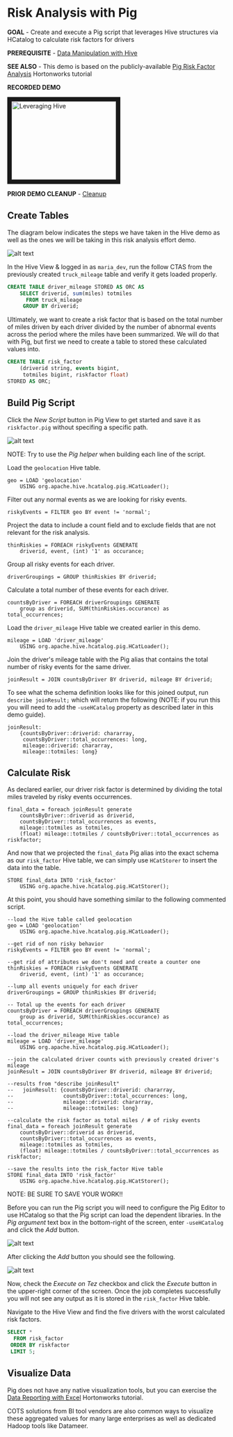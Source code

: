 # Risk Analysis with Pig

**GOAL** - Create and execute a Pig script that leverages Hive structures
via HCatalog to calculate risk factors for drivers

**PREREQUISITE** - [Data Manipulation with Hive](../hive/README.md)

**SEE ALSO** - This demo is based on the publicly-available 
[Pig Risk Factor Analysis](http://hortonworks.com/hadoop-tutorial/hello-world-an-introduction-to-hadoop-hcatalog-hive-and-pig/#section_5 "Calculating Risk with Pig") 
Hortonworks tutorial

**RECORDED DEMO**

<a href="http://www.youtube.com/watch?feature=player_embedded&v=Z2AygS5GKvI" target="_blank"><img src="http://img.youtube.com/vi/Z2AygS5GKvI/0.jpg" 
alt="Leveraging Hive" width="240" height="180" border="10" /></a>

**PRIOR DEMO CLEANUP** - [Cleanup](./CleanUp.md)

## Create Tables

The diagram below indicates the steps we have taken in the Hive demo as well
as the ones we will be taking in this risk analysis effort demo.

![alt text](./images/DataFlow.png "data flow")

In the Hive View & logged in as `maria_dev`, run the follow CTAS from the
previously created `truck_mileage` table and verify it gets loaded properly.

```sql
CREATE TABLE driver_mileage STORED AS ORC AS
    SELECT driverid, sum(miles) totmiles
      FROM truck_mileage
     GROUP BY driverid;
```

Ultimately, we want to create a risk factor that is based on the total number
of miles driven by each driver divided by the number of abnormal events across
the period where the miles have been summarized.  We will do that with Pig, but
first we need to create a table to stored these calculated values into.

```sql
CREATE TABLE risk_factor 
    (driverid string, events bigint,
     totmiles bigint, riskfactor float)
STORED AS ORC;
```

## Build Pig Script

Click the _New Script_ button in Pig View to get started and save it as
`riskfactor.pig` without specifing a specific path.  

![alt text](./images/SavePigScript.png "save script")

NOTE: Try to use the _Pig helper_ when building each line of the script.

Load the `geolocation` Hive table.  

```pig
geo = LOAD 'geolocation' 
    USING org.apache.hive.hcatalog.pig.HCatLoader();
``` 

Filter out any normal events as we are looking for risky events.

```pig
riskyEvents = FILTER geo BY event != 'normal';
```

Project the data to include a count field and to exclude fields that are not
relevant for the risk analysis.

```pig
thinRiskies = FOREACH riskyEvents GENERATE 
    driverid, event, (int) '1' as occurance; 
```

Group all risky events for each driver.

```pig
driverGroupings = GROUP thinRiskies BY driverid;
```

Calculate a total number of these events for each driver.

```pig
countsByDriver = FOREACH driverGroupings GENERATE 
    group as driverid, SUM(thinRiskies.occurance) as total_occurrences;
```

Load the `driver_mileage` Hive table we created earlier in this demo. 

```pig
mileage = LOAD 'driver_mileage' 
    USING org.apache.hive.hcatalog.pig.HCatLoader();
``` 

Join the driver's mileage table with the Pig alias that contains the 
total number of risky events for the same driver.

```pig
joinResult = JOIN countsByDriver BY driverid, mileage BY driverid;
```

To see what the schema definition looks like for this joined output, run 
`describe joinResult;` which will return the following (NOTE: if you 
run this you will need to add the `-useHCatalog` property as described
later in this demo guide).

```pig
joinResult: 
    {countsByDriver::driverid: chararray,
     countsByDriver::total_occurrences: long,
     mileage::driverid: chararray,
     mileage::totmiles: long}
```

## Calculate Risk

As declared earlier, our driver risk factor is determined by dividing
the total miles traveled by risky events occurrences.

```pig
final_data = foreach joinResult generate 
    countsByDriver::driverid as driverid, 
    countsByDriver::total_occurrences as events, 
    mileage::totmiles as totmiles, 
    (float) mileage::totmiles / countsByDriver::total_occurrences as riskfactor;
```

And now that we projected the `final_data` Pig alias into the exact schema as 
our `risk_factor` Hive table, we can simply use `HCatStorer` to insert the
data into the table.

```pig
STORE final_data INTO 'risk_factor' 
    USING org.apache.hive.hcatalog.pig.HCatStorer();
```

At this point, you should have something similar to the following commented script.

```pig
--load the Hive table called geolocation
geo = LOAD 'geolocation' 
    USING org.apache.hive.hcatalog.pig.HCatLoader();

--get rid of non risky behavior
riskyEvents = FILTER geo BY event != 'normal';

--get rid of attributes we don't need and create a counter one
thinRiskies = FOREACH riskyEvents GENERATE 
    driverid, event, (int) '1' as occurance; 

--lump all events uniquely for each driver
driverGroupings = GROUP thinRiskies BY driverid;

-- Total up the events for each driver
countsByDriver = FOREACH driverGroupings GENERATE 
    group as driverid, SUM(thinRiskies.occurance) as total_occurrences;

--load the driver_mileage Hive table
mileage = LOAD 'driver_mileage' 
    USING org.apache.hive.hcatalog.pig.HCatLoader();

--join the calculated driver counts with previously created driver's mileage
joinResult = JOIN countsByDriver BY driverid, mileage BY driverid;

--results from "describe joinResult"
--   joinResult: {countsByDriver::driverid: chararray,
--                countsByDriver::total_occurrences: long,
--                mileage::driverid: chararray,
--                mileage::totmiles: long}

--calculate the risk factor as total miles / # of risky events
final_data = foreach joinResult generate 
    countsByDriver::driverid as driverid, 
    countsByDriver::total_occurrences as events, 
    mileage::totmiles as totmiles, 
    (float) mileage::totmiles / countsByDriver::total_occurrences as riskfactor;

--save the results into the risk_factor Hive table
STORE final_data INTO 'risk_factor' 
    USING org.apache.hive.hcatalog.pig.HCatStorer();
```

NOTE: BE SURE TO SAVE YOUR WORK!!

Before you can run the Pig script you will need to configure the Pig Editor
to use HCatalog so that the Pig script can load the dependent libraries.  In
the _Pig argument_ text box in the bottom-right of the screen, enter 
`-useHCatalog` and click the _Add_ button.

![alt text](./images/Arg1.png "type this")

After clicking the _Add_ button you should see the following.

![alt text](./images/Arg2.png "see this")

Now, check the _Execute on Tez_ checkbox and click the _Execute_ button in
the upper-right corner of the screen.  Once
the job completes successfully you will not see any output as it is stored in
the `risk_factor` Hive table.

Navigate to the Hive View and find the five drivers with the worst calculated
risk factors.

```sql
SELECT * 
  FROM risk_factor
 ORDER BY riskfactor
 LIMIT 5;
```

## Visualize Data

Pig does not have any native visualization tools, but you can exercise the 
[Data Reporting with Excel](http://hortonworks.com/hadoop-tutorial/hello-world-an-introduction-to-hadoop-hcatalog-hive-and-pig/#section_7 "Reporting with Excel") 
Hortonworks tutorial.

COTS solutions from BI tool vendors are also common ways to visualize 
these aggregated values for many large enterprises as well as dedicated 
Hadoop tools like Datameer.

